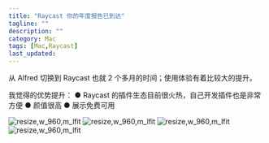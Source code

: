 ```yaml
---
title: "Raycast 你的年度报告已到达"
tagline: ""
description: ""
category: Mac
tags: [Mac,Raycast]
last_updated: 
---
```


从 Alfred 切换到 Raycast 也就 2 个多月的时间；使用体验有着比较大的提升。

我觉得的优势提升：
● Raycast 的插件生态目前很火热，自己开发插件也是非常方便
● 颜值很高
● 展示免费可用

<img src='http://ipic-typora-samzong.oss-cn-qingdao.aliyuncs.com//uPic/baomNz.jpg?x-oss-process=image/resize,w_960,m_lfit' alt='resize,w_960,m_lfit'/>

<img src='http://ipic-typora-samzong.oss-cn-qingdao.aliyuncs.com//uPic/LYzycF.jpg?x-oss-process=image/resize,w_960,m_lfit' alt='resize,w_960,m_lfit'/>

<img src='http://ipic-typora-samzong.oss-cn-qingdao.aliyuncs.com//uPic/aIggtS.jpg?x-oss-process=image/resize,w_960,m_lfit' alt='resize,w_960,m_lfit'/>

<img src='http://ipic-typora-samzong.oss-cn-qingdao.aliyuncs.com//uPic/kl85Wi.jpg?x-oss-process=image/resize,w_960,m_lfit' alt='resize,w_960,m_lfit'/>
